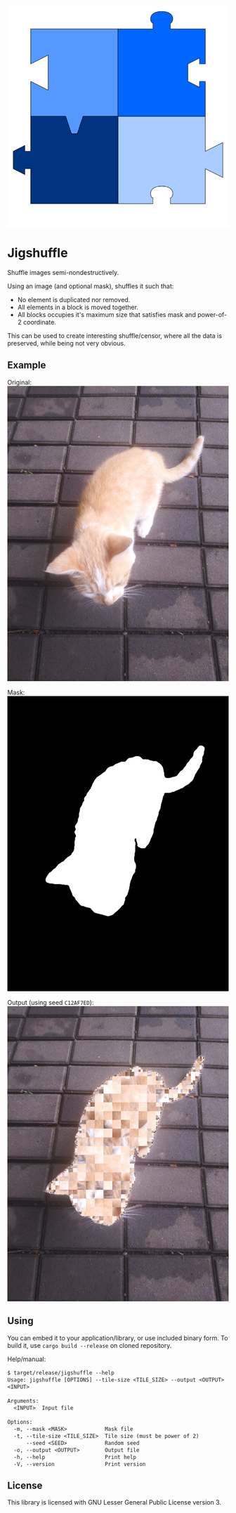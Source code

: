 ![Icon](images/icon.svg)

# Jigshuffle

Shuffle images semi-nondestructively.

Using an image (and optional mask), shuffles it such that:
* No element is duplicated nor removed.
* All elements in a block is moved together.
* All blocks occupies it's maximum size that satisfies mask
  and power-of-2 coordinate.

This can be used to create interesting shuffle/censor, where
all the data is preserved, while being not very obvious.

## Example

Original:
![Source Image](images/image_orig.png)

Mask:
![Mask Image](images/image_mask.png)

Output (using seed `C12AF7ED`):
![Output Image](images/image_out.png)

## Using

You can embed it to your application/library, or use included binary form.
To build it, use `cargo build --release` on cloned repository.

Help/manual:
```
$ target/release/jigshuffle --help
Usage: jigshuffle [OPTIONS] --tile-size <TILE_SIZE> --output <OUTPUT> <INPUT>

Arguments:
  <INPUT>  Input file

Options:
  -m, --mask <MASK>            Mask file
  -t, --tile-size <TILE_SIZE>  Tile size (must be power of 2)
      --seed <SEED>            Random seed
  -o, --output <OUTPUT>        Output file
  -h, --help                   Print help
  -V, --version                Print version
```

## License

This library is licensed with GNU Lesser General Public License version 3.
